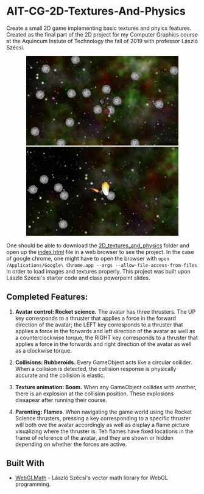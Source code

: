 # AIT-CG-2D-Textures-And-Physics

Create a small 2D game implementing basic textures and phyics features. Created as the final part of the 2D project for my Computer Graphics course at the Aquincum Instute of Technology the fall of 2019 with professor László Szécsi.

<p align="center">
  <img src="/resources/screenshot01.png" alt="A screenshot of the running project demonstrating each of the completed features." width="400">

  <img src="/resources/screenshot02.png" alt="A screenshot of the running project demonstrating each of the completed features." width="400">
</p>

One should be able to download the [2D_textures_and_physics](https://github.com/trastopchin/AIT-CG-2D-Textures-And-Physics/tree/master/2D_textures_and_physics) folder and open up the [index.html](https://github.com/trastopchin/AIT-CG-2D-Textures-And-Physics/blob/master/2D_textures_and_physics/graphics/index.html) file in a web browser to see the project. In the case of google chrome, one might have to open the browser with `open /Applications/Google\ Chrome.app --args --allow-file-access-from-files` in order to load images and textures properly. This project was built upon László Szécsi's starter code and class powerpoint slides.

## Completed Features:

1. **Avatar control: Rocket science.** The avatar has three thrusters. The UP key corresponds to a thruster that applies a force in the forward direction of the avatar; the LEFT key corresponds to a thruster that applies a force in the forwards and left direction of the avatar as well as a counterclockwise torque; the RIGHT key corresponds to a thruster that applies a force in the forwards and right direction of the avatar as well as a clockwise torque.
     
2. **Collisions: Rubberoids.** Every GameObject acts like a circular collider. When a collision is detected, the collision response is physically accurate and the collision is elastic.

3. **Texture animation: Boom.** When any GameObject collides with another, there is an explosion at the collision position. These explosions dissapear after running their course.

4. **Parenting: Flames.** When navigating the game world using the Rocket Science thrusters, pressing a key corresponding to a specific thruster will both ove the avatar accordingly as well as display a flame picture visualizing where the thruster is. Teh flames have fixed locations in the frame of reference of the avatar, and they are shown or hidden depending on whether the forces are active.

## Built With

* [WebGLMath](https://github.com/szecsi/WebGLMath) - László Szécsi's vector math library for WebGL programming.
